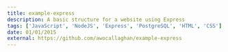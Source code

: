 ```yaml
---
title: example-express
description: A basic structure for a website using Express
tags: ['JavaScript', 'NodeJS', 'Express', 'PostgreSQL', 'HTML', 'CSS']
date: 01/01/2015
external: https://github.com/awocallaghan/example-express
---
```

